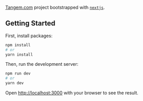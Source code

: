 [Tangem.com](https://tangem.com/) project bootstrapped with [`nextjs`](https://github.com/vercel/next.js/tree/canary/packages/create-next-app).

## Getting Started

First, install packages:

```bash
npm install
# or
yarn install
```

Then, run the development server:

```bash
npm run dev
# or
yarn dev
```

Open [http://localhost:3000](http://localhost:3000) with your browser to see the result.
